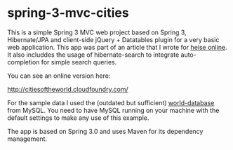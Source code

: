 spring-3-mvc-cities
===================

This is a simple Spring 3 MVC web project based on Spring 3, Hibernate/JPA and client-side jQuery + Datatables plugin for a very basic web application. This app was part of an article that I wrote for [heise online](http://heise.de/-1623020). It also includdes the usage of hibernate-search to integrate auto-completion for simple search queries.

You can see an online version here:

http://citiesoftheworld.cloudfoundry.com/

For the sample data I used the (outdated but sufficient) [world-database](http://dev.mysql.com/doc/index-other.html) from MySQL. You need to have MySQL running on your machine with the default settings to make any use of this example.

The app is based on Spring 3.0 and uses Maven for its dependency management.
